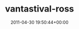 ---
title:		"vantastival-ross"
type:		"photos"
mediatype:		"upload"
description:		"TBC"
date:		"2011-04-30 19:50:44+00:00"
album:		"people"
filename:		"vantastival-ross.md"
series:		""
cl_public_id:		"people/vantastival-ross"
cl_version:		1497005607
format:		"tiff"
bytes:		6238272
width:		2560
height:		1440
colours:
- "#CFBEA9"
- "#DCC4A2"
- "#D4D8E1"
- "#392923"
- "#6C4D3F"
- "#03568B"
- "#9BA18A"
- "#423534"
- "#7D6C43"
- "#968A7F"
- "#C99381"
- "#43537A"
- "#1B2031"
- "#6198BF"
- "#29262E"
- "#B1B39E"
- "#8B9787"
- "#7B7437"
- "#6780BA"
- "#7C4C4F"
- "#798E90"
- "#7B720A"
- "#D5928C"
- "#473E1D"
- "#757386"
- "#B4C1CB"
- "#1079B2"
- "#3F7295"
- "#03152E"
exposure_mode:		"Manual"
program:		"Manual"
aperture:		"4.8"
focal_length:		"62.0 mm"
iso:		"200"
shutter_speed:		"1/200"
metering:		"Multi-segment"
flash:		"Off, Did not fire"
white_balance:		"As Shot"
colour_temp:		"5200"
has_crop:		"false"
orientation:		"Horizontal (normal)"
camera_model:		"NIKON D7000"
lens_info:		"18-200mm f/3.5-5.6"
artist:		"No artist info"
x_resolution:		"300"
y_resolution:		"300"
---